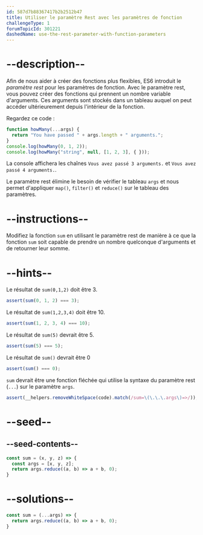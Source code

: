 ```yaml
---
id: 587d7b88367417b2b2512b47
title: Utiliser le paramètre Rest avec les paramètres de fonction
challengeType: 1
forumTopicId: 301221
dashedName: use-the-rest-parameter-with-function-parameters
---
```


# --description--

Afin de nous aider à créer des fonctions plus flexibles, ES6 introduit le <dfn>paramètre rest</dfn> pour les paramètres de fonction. Avec le paramètre rest, vous pouvez créer des fonctions qui prennent un nombre variable d'arguments. Ces arguments sont stockés dans un tableau auquel on peut accéder ultérieurement depuis l'intérieur de la fonction.

Regardez ce code :

```js
function howMany(...args) {
  return "You have passed " + args.length + " arguments.";
}
console.log(howMany(0, 1, 2));
console.log(howMany("string", null, [1, 2, 3], { }));
```

La console affichera les chaînes `Vous avez passé 3 arguments.` et `Vous avez passé 4 arguments.`.

Le paramètre rest élimine le besoin de vérifier le tableau `args` et nous permet d'appliquer `map()`, `filter()` et `reduce()` sur le tableau des paramètres.

# --instructions--

Modifiez la fonction `sum` en utilisant le paramètre rest de manière à ce que la fonction `sum` soit capable de prendre un nombre quelconque d'arguments et de retourner leur somme.

# --hints--

Le résultat de `sum(0,1,2)` doit être 3.

```js
assert(sum(0, 1, 2) === 3);
```

Le résultat de `sum(1,2,3,4)` doit être 10.

```js
assert(sum(1, 2, 3, 4) === 10);
```

Le résultat de `sum(5)` devrait être 5.

```js
assert(sum(5) === 5);
```

Le résultat de `sum()` devrait être 0

```js
assert(sum() === 0);
```

`sum` devrait être une fonction fléchée qui utilise la syntaxe du paramètre rest (`...`) sur le paramètre `args`.

```js
assert(__helpers.removeWhiteSpace(code).match(/sum=\(\.\.\.args\)=>/));
```

# --seed--

## --seed-contents--

```js
const sum = (x, y, z) => {
  const args = [x, y, z];
  return args.reduce((a, b) => a + b, 0);
}
```

# --solutions--

```js
const sum = (...args) => {
  return args.reduce((a, b) => a + b, 0);
}
```
